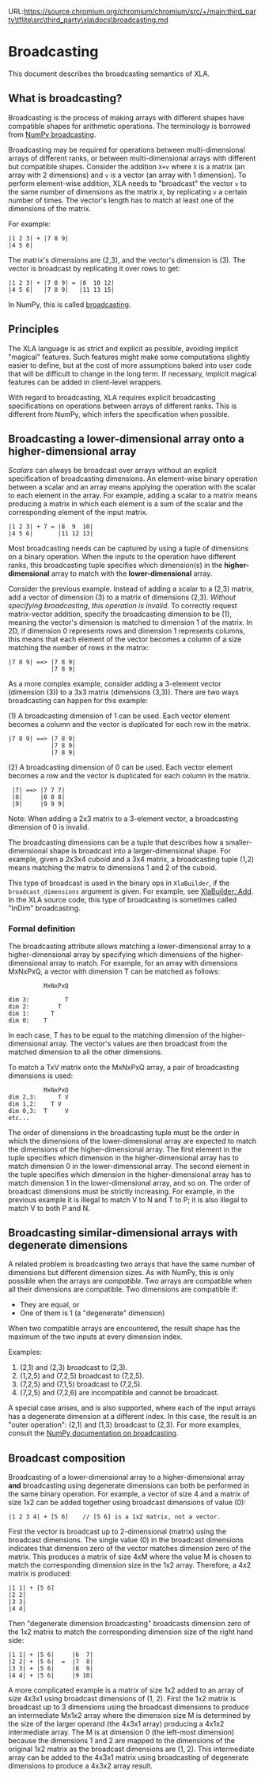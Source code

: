 URL:https://source.chromium.org/chromium/chromium/src/+/main:third_party\tflite\src\third_party\xla\docs\broadcasting.md
# Broadcasting

This document describes the broadcasting semantics of XLA.

## What is broadcasting?

Broadcasting is the process of making arrays with different shapes have
compatible shapes for arithmetic operations. The terminology is borrowed from
[NumPy broadcasting](http://docs.scipy.org/doc/numpy/user/basics.broadcasting.html).

Broadcasting may be required for operations between multi-dimensional arrays of
different ranks, or between multi-dimensional arrays with different but
compatible shapes. Consider the addition `X+v` where `X` is a matrix (an array
with 2 dimensions) and `v` is a vector (an array with 1 dimension). To perform
element-wise addition, XLA needs to "broadcast" the vector `v` to the same
number of dimensions as the matrix `X`, by replicating `v` a certain number of
times. The vector's length has to match at least one of the dimensions of the
matrix.

For example:

    |1 2 3| + |7 8 9|
    |4 5 6|

The matrix's dimensions are (2,3), and the vector's dimension is (3). The vector
is broadcast by replicating it over rows to get:

    |1 2 3| + |7 8 9| = |8  10 12|
    |4 5 6|   |7 8 9|   |11 13 15|

In NumPy, this is called
[broadcasting](http://docs.scipy.org/doc/numpy/user/basics.broadcasting.html).

## Principles

The XLA language is as strict and explicit as possible, avoiding implicit
"magical" features. Such features might make some computations slightly easier
to define, but at the cost of more assumptions baked into user code that will be
difficult to change in the long term. If necessary, implicit magical features
can be added in client-level wrappers.

With regard to broadcasting, XLA requires explicit broadcasting specifications
on operations between arrays of different ranks. This is different from NumPy,
which infers the specification when possible.

## Broadcasting a lower-dimensional array onto a higher-dimensional array

*Scalars* can always be broadcast over arrays without an explicit specification
of broadcasting dimensions. An element-wise binary operation between a scalar
and an array means applying the operation with the scalar to each element in the
array. For example, adding a scalar to a matrix means producing a matrix in
which each element is a sum of the scalar and the corresponding element of the
input matrix.

    |1 2 3| + 7 = |8  9  10|
    |4 5 6|       |11 12 13|

Most broadcasting needs can be captured by using a tuple of dimensions on a
binary operation. When the inputs to the operation have different ranks, this
broadcasting tuple specifies which dimension(s) in the **higher-dimensional**
array to match with the **lower-dimensional** array.

Consider the previous example. Instead of adding a scalar to a (2,3) matrix, add
a vector of dimension (3) to a matrix of dimensions (2,3). *Without specifying
broadcasting, this operation is invalid.* To correctly request matrix-vector
addition, specify the broadcasting dimension to be (1), meaning the vector's
dimension is matched to dimension 1 of the matrix. In 2D, if dimension 0
represents rows and dimension 1 represents columns, this means that each element
of the vector becomes a column of a size matching the number of rows in the
matrix:

    |7 8 9| ==> |7 8 9|
                |7 8 9|

As a more complex example, consider adding a 3-element vector (dimension (3)) to
a 3x3 matrix (dimensions (3,3)). There are two ways broadcasting can happen for
this example:

(1) A broadcasting dimension of 1 can be used. Each vector element becomes a
column and the vector is duplicated for each row in the matrix.

    |7 8 9| ==> |7 8 9|
                |7 8 9|
                |7 8 9|

(2) A broadcasting dimension of 0 can be used. Each vector element becomes a row
and the vector is duplicated for each column in the matrix.

     |7| ==> |7 7 7|
     |8|     |8 8 8|
     |9|     |9 9 9|

Note: When adding a 2x3 matrix to a 3-element vector, a broadcasting dimension
of 0 is invalid.

The broadcasting dimensions can be a tuple that describes how a
smaller-dimensional shape is broadcast into a larger-dimensional shape. For
example, given a 2x3x4 cuboid and a 3x4 matrix, a broadcasting tuple (1,2)
means matching the matrix to dimensions 1 and 2 of the cuboid.

This type of broadcast is used in the binary ops in `XlaBuilder`, if the
`broadcast_dimensions` argument is given. For example, see
[XlaBuilder::Add](https://github.com/openxla/xla/blob/main/xla/hlo/builder/xla_builder.cc).
In the XLA source code, this type of broadcasting is sometimes called "InDim"
broadcasting.

### Formal definition

The broadcasting attribute allows matching a lower-dimensional array to a
higher-dimensional array by specifying which dimensions of the
higher-dimensional array to match. For example, for an array with dimensions
MxNxPxQ, a vector with dimension T can be matched as follows:

              MxNxPxQ

    dim 3:          T
    dim 2:        T
    dim 1:      T
    dim 0:    T

In each case, T has to be equal to the matching dimension of the
higher-dimensional array. The vector's values are then broadcast from the
matched dimension to all the other dimensions.

To match a TxV matrix onto the MxNxPxQ array, a pair of broadcasting dimensions
is used:

              MxNxPxQ
    dim 2,3:      T V
    dim 1,2:    T V
    dim 0,3:  T     V
    etc...

The order of dimensions in the broadcasting tuple must be the order in which the
dimensions of the lower-dimensional array are expected to match the dimensions
of the higher-dimensional array. The first element in the tuple specifies which
dimension in the higher-dimensional array has to match dimension 0 in the
lower-dimensional array. The second element in the tuple specifies which
dimension in the higher-dimensional array has to match dimension 1 in the
lower-dimensional array, and so on. The order of broadcast dimensions must be
strictly increasing. For example, in the previous example it is illegal to
match V to N and T to P; it is also illegal to match V to both P and N.

## Broadcasting similar-dimensional arrays with degenerate dimensions

A related problem is broadcasting two arrays that have the same number of
dimensions but different dimension sizes. As with NumPy, this is only possible
when the arrays are *compatible*. Two arrays are compatible when all their
dimensions are compatible. Two dimensions are compatible if:

*   They are equal, or
*   One of them is 1 (a "degenerate" dimension)

When two compatible arrays are encountered, the result shape has the maximum of
the two inputs at every dimension index.

Examples:

1.  (2,1) and (2,3) broadcast to (2,3).
2.  (1,2,5) and (7,2,5) broadcast to (7,2,5).
3.  (7,2,5) and (7,1,5) broadcast to (7,2,5).
4.  (7,2,5) and (7,2,6) are incompatible and cannot be broadcast.

A special case arises, and is also supported, where each of the input arrays has
a degenerate dimension at a different index. In this case, the result is an
"outer operation": (2,1) and (1,3) broadcast to (2,3). For more examples,
consult the
[NumPy documentation on broadcasting](http://docs.scipy.org/doc/numpy/user/basics.broadcasting.html).

## Broadcast composition

Broadcasting of a lower-dimensional array to a higher-dimensional array **and**
broadcasting using degenerate dimensions can both be performed in the same
binary operation. For example, a vector of size 4 and a matrix of size 1x2 can
be added together using broadcast dimensions of value (0):

    |1 2 3 4| + [5 6]    // [5 6] is a 1x2 matrix, not a vector.

First the vector is broadcast up to 2-dimensional (matrix) using the broadcast
dimensions. The single value (0) in the broadcast dimensions indicates that
dimension zero of the vector matches dimension zero of the matrix. This produces
a matrix of size 4xM where the value M is chosen to match the corresponding
dimension size in the 1x2 array. Therefore, a 4x2 matrix is produced:

    |1 1| + [5 6]
    |2 2|
    |3 3|
    |4 4|

Then "degenerate dimension broadcasting" broadcasts dimension zero of the 1x2
matrix to match the corresponding dimension size of the right hand side:

    |1 1| + |5 6|     |6  7|
    |2 2| + |5 6|  =  |7  8|
    |3 3| + |5 6|     |8  9|
    |4 4| + |5 6|     |9 10|

A more complicated example is a matrix of size 1x2 added to an array of size
4x3x1 using broadcast dimensions of (1, 2). First the 1x2 matrix is broadcast up
to 3 dimensions using the broadcast dimensions to produce an intermediate Mx1x2
array where the dimension size M is determined by the size of the larger operand
(the 4x3x1 array) producing a 4x1x2 intermediate array. The M is at dimension 0
(the left-most dimension) because the dimensions 1 and 2 are mapped to the
dimensions of the original 1x2 matrix as the broadcast dimensions are (1, 2).
This intermediate array can be added to the 4x3x1 matrix using broadcasting of
degenerate dimensions to produce a 4x3x2 array result.
